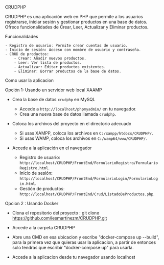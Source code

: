 CRUDPHP

CRUDPHP es una aplicación web en PHP que permite a los usuarios registrarse, iniciar sesión y gestionar productos en una base de datos. Ofrece funcionalidades de Crear, Leer, Actualizar y Eliminar productos.

Funcionalidades

    - Registro de usuario: Permite crear cuentas de usuario.
    - Inicio de sesión: Acceso con nombre de usuario y contraseña.
    - CRUD de productos:
        - Crear: Añadir nuevos productos.
        - Leer: Ver lista de productos.
        - Actualizar: Editar productos existentes.
        - Eliminar: Borrar productos de la base de datos.

Como usar la aplicacion

Opción 1: Usando un servidor web local XAAMP

- Crea la base de datos `crudphp` en MySQL
   - Accede a `http://localhost/phpmyadmin/` en tu navegador.
   - Crea una nueva base de datos llamada `crudphp`.

- Coloca los archivos del proyecto en el directorio adecuado
   - Si usas XAMPP, coloca los archivos en `C:/xampp/htdocs/CRUDPHP/`.
   - Si usas WAMP, coloca los archivos en `C:/wamp64/www/CRUDPHP/`.

- Accede a la aplicación en el navegador
   - Registro de usuario: `http://localhost/CRUDPHP/FrontEnd/FormularioRegistro/FormularioRegistro.html`.
   - Inicio de sesión: `http://localhost/CRUDPHP/FrontEnd/FormularioLogin/FormularioLogin.html`.
   - Gestión de productos: `http://localhost/CRUDPHP/FrontEnd/Crud/ListadoDeProductos.php`.


Opcion 2 : Usando Docker

- Clona el repositorio del proyecto : git clone https://github.com/iesmartinezm/CRUDPHP.git

- Accede a la carpeta CRUDPHP

- Abre una CMD en esa ubicacion y escribe "docker-compose up --build", para la primera vez que quieras usar la aplicacion, a partir de entonces solo tendras que escribir "docker-compose up" para usarla.

- Accede a la aplicacion desde tu navegador usando localhost




